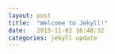```yaml
---
layout: post
title:  "Welcome to Jekyll!"
date:   2015-11-02 16:48:32
categories: jekyll update
---
```


[jekyll]:      http://jekyllrb.com
[jekyll-gh]:   https://github.com/jekyll/jekyll
[jekyll-help]: https://github.com/jekyll/jekyll-help
